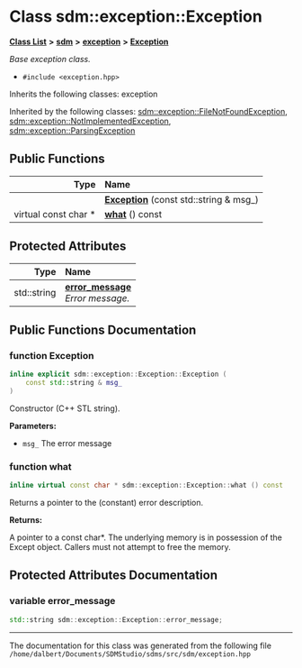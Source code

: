 
<NavBar active_item_id="2"/>

# Class sdm::exception::Exception


[**Class List**](annotated.md) **>** [**sdm**](namespacesdm.md) **>** [**exception**](namespacesdm_1_1exception.md) **>** [**Exception**](classsdm_1_1exception_1_1Exception.md)



_Base exception class._ 

* `#include <exception.hpp>`



Inherits the following classes: exception


Inherited by the following classes: [sdm::exception::FileNotFoundException](classsdm_1_1exception_1_1FileNotFoundException.md),  [sdm::exception::NotImplementedException](classsdm_1_1exception_1_1NotImplementedException.md),  [sdm::exception::ParsingException](classsdm_1_1exception_1_1ParsingException.md)










## Public Functions

| Type | Name |
| ---: | :--- |
|   | [**Exception**](classsdm_1_1exception_1_1Exception.md#function-exception) (const std::string & msg\_) <br> |
| virtual const char \* | [**what**](classsdm_1_1exception_1_1Exception.md#function-what) () const<br> |




## Protected Attributes

| Type | Name |
| ---: | :--- |
|  std::string | [**error\_message**](classsdm_1_1exception_1_1Exception.md#variable-error-message)  <br>_Error message._  |




## Public Functions Documentation


### function Exception 


```cpp
inline explicit sdm::exception::Exception::Exception (
    const std::string & msg_
) 
```


Constructor (C++ STL string). 

**Parameters:**


* `msg_` The error message 



        

### function what 


```cpp
inline virtual const char * sdm::exception::Exception::what () const
```


Returns a pointer to the (constant) error description. 

**Returns:**

A pointer to a const char\*. The underlying memory is in possession of the Except object. Callers must not attempt to free the memory. 




        
## Protected Attributes Documentation


### variable error\_message 


```cpp
std::string sdm::exception::Exception::error_message;
```



------------------------------
The documentation for this class was generated from the following file `/home/dalbert/Documents/SDMStudio/sdms/src/sdm/exception.hpp`